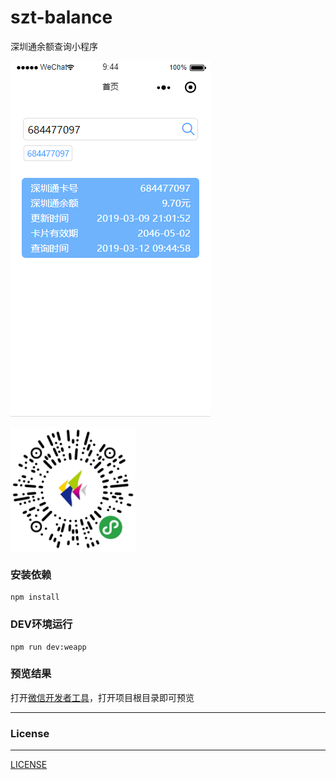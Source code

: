 # szt-balance
深圳通余额查询小程序

![art](art.png)

<img src="mini_qrcode.png" width="200" hegiht="200" align=center />

### 安装依赖

	npm install

### DEV环境运行

	npm run dev:weapp

### 预览结果

打开[微信开发者工具](https://developers.weixin.qq.com/miniprogram/dev/devtools/download.html?t=19031416)，打开项目根目录即可预览

---

### License

---

[LICENSE](https://github.com/mvpleung/szt-balance/blob/master/LICENSE)

